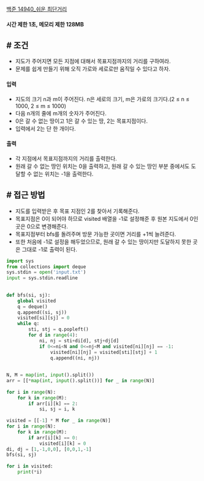 
[백준 14940_쉬운 최단거리](https://www.acmicpc.net/problem/14940)


#### **시간 제한 1초, 메모리 제한 128MB**


## **# 조건**

- 지도가 주어지면 모든 지점에 대해서 목표지점까지의 거리를 구하여라.
- 문제를 쉽게 만들기 위해 오직 가로와 세로로만 움직일 수 있다고 하자.


#### **입력**
- 지도의 크기 n과 m이 주어진다. n은 세로의 크기, m은 가로의 크기다.(2 ≤ n ≤ 1000, 2 ≤ m ≤ 1000)
- 다음 n개의 줄에 m개의 숫자가 주어진다. 
- 0은 갈 수 없는 땅이고 1은 갈 수 있는 땅, 2는 목표지점이다. 
- 입력에서 2는 단 한 개이다.


#### **출력**
- 각 지점에서 목표지점까지의 거리를 출력한다.
- 원래 갈 수 없는 땅인 위치는 0을 출력하고, 원래 갈 수 있는 땅인 부분 중에서도 도달할 수 없는 위치는 -1을 출력한다.




## **# 접근 방법** 

- 지도를 입력받은 후 목표 지점인 2를 찾아서 기록해준다.
- 목표지점은 0이 되어야 하므로 visited 배열을 -1로 설정해준 후 원본 지도에서 0인 곳은 0으로 변경해준다.
- 목표지점부터 bfs를 돌려주며 방문 가능한 곳이면 거리를 +1씩 늘려준다.
- 또한 처음에 -1로 설정을 해두었으므로, 원래 갈 수 있는 땅이지만 도달하지 못한 곳은 그대로 -1로 출력이 된다.

```python
import sys  
from collections import deque  
sys.stdin = open('input.txt')  
input = sys.stdin.readline  
  
  
def bfs(si, sj):  
    global visited  
    q = deque()  
    q.append((si, sj))  
    visited[si][sj] = 0  
    while q:  
        sti, stj = q.popleft()  
        for d in range(4):  
            ni, nj = sti+di[d], stj+dj[d]  
            if 0<=ni<N and 0<=nj<M and visited[ni][nj] == -1:  
                visited[ni][nj] = visited[sti][stj] + 1  
                q.append((ni, nj))  
  
  
N, M = map(int, input().split())  
arr = [[*map(int, input().split())] for _ in range(N)]  
  
for i in range(N):  
    for k in range(M):  
        if arr[i][k] == 2:  
            si, sj = i, k  
  
visited = [[-1] * M for _ in range(N)]  
for i in range(N):  
    for k in range(M):  
        if arr[i][k] == 0:  
            visited[i][k] = 0  
di, dj = [1,-1,0,0], [0,0,1,-1]  
bfs(si, sj)  
  
for i in visited:  
    print(*i)
```